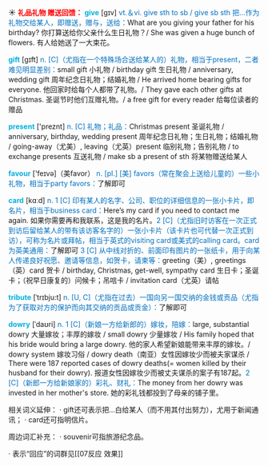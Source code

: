 ☀ <font color="red">**礼品礼物 赠送回馈：**</font>
<font color="sky blue">**give**</font> [ɡɪv] 
<font color="#0070c0">vt.＆vi. give sth to sb / give sb sth 把…作为礼物交给某人，即赠送，赠与，送给：</font>What are you giving your father for his birthday? 你打算送给你父亲什么生日礼物？/ She was given a huge bunch of flowers. 有人给她送了一大束花。

<font color="sky blue">**gift**</font> [ɡɪft] 
<font color="#0070c0">n. [C]（尤指在一个特殊场合送给某人的）礼物，相当于present，二者难见明显差别：</font>small gift 小礼物 / birthday gift 生日礼物 / anniversary, wedding gift 周年纪念日礼物；结婚礼物 / He arrived home bearing gifts for everyone. 他回家时给每个人都带了礼物。/ They gave each other gifts at Christmas. 圣诞节时他们互赠礼物。/ a free gift for every reader 给每位读者的赠品

<font color="sky blue">**present**</font> ['preznt] 
<font color="#0070c0">n. [C] 礼物；礼品：</font>Christmas present 圣诞礼物 / anniversary, birthday, wedding present 周年纪念日礼物；生日礼物；结婚礼物 / going-away（尤美）, leaving（尤英）present 临别礼物；告别礼物 / to exchange presents 互送礼物 / make sb a present of sth 将某物赠送给某人

<font color="sky blue">**favour**</font> ['feɪvə]（美favor）
<font color="#0070c0">n. [pl.] [美] favors（常在聚会上送给儿童的）一些小礼物，相当于party favors：</font>了解即可

<font color="sky blue">**card**</font> [kɑːd] 
<font color="#0070c0">n. 1 [C] 印有某人的名字、公司、职位的详细信息的一张小卡片，即名片，相当于business card：</font>Here’s my card if you need to contact me again. 如果你需要再和我联系，这是我的名片。<font color="#0070c0">2 [C]（尤指旧时访客在一次正式到访后留给某人的带有该访客名字的）一张小卡片（该卡片也可代替一次正式到访），可称为名片或拜帖，相当于英式的visiting card或美式的calling card。card为英美通用：</font>了解即可 <font color="#0070c0">3 [C] 从中线对折的、前面印有图片的一张纸卡，用于向某人传递良好祝愿、邀请等信息，如贺卡，请柬等：</font>greeting（美）, greetings（英）card 贺卡 / birthday, Christmas, get-well, sympathy card 生日卡；圣诞卡；（祝早日康复的）问候卡；吊唁卡 / invitation card（尤英）请帖
           
<font color="sky blue">**tribute**</font> [ˈtrɪbju:t]
<font color="#0070c0">n. [U, C]（尤指在过去）一国向另一国交纳的金钱或贡品（尤指为了获取对方的保护而向其交纳的贡品或贡金）：</font>了解即可
           
<font color="sky blue">**dowry**</font> [ˈdaʊri]
<font color="#0070c0">n. 1 [C]（新娘一方给新郎的）嫁妆，陪嫁：</font>large, substantial dowry 大量嫁妆；丰厚的嫁妆 / small dowry 少量嫁妆 / His family hoped that his bride would bring a large dowry. 他的家人希望新娘能带来丰厚的嫁妆。/ dowry system 嫁妆习俗 / dowry death（南亚）女性因嫁妆少而被夫家谋杀 / There were 187 reported cases of dowry deaths(= women killed by their husband for their dowry). 报道女性因嫁妆少而被丈夫谋杀的案子有187起。<font color="#0070c0">2 [C]（新郎一方给新娘家的）彩礼、财礼：</font>The money from her dowry was invested in her mother's store. 她的彩礼钱都投到了母亲的铺子里。

相关词义延伸：
· gift还可表示把…白给某人（而不用其付出努力），尤用于新闻通讯；
· card还可指明信片。

周边词汇补充：
· souvenir可指旅游纪念品。

· 表示“回应”的词群见[[07反应 效果]]
